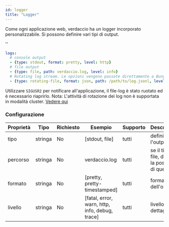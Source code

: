 ```yaml
---
id: logger
title: "Logger"
---
```


Come ogni applicazione web, verdaccio ha un logger incorporato personalizzabile. Si possono definire vari tipi di output.

<div id="codefund">''</div>

```yaml
logs:
  # console output
  - {type: stdout, format: pretty, level: http}
  # file output
  - {type: file, path: verdaccio.log, level: info}
  # Rotating log stream. Le opzioni vengono passate direttamente a Bunyan. See: https://github.com/trentm/node-bunyan#stream-type-rotating-file
  - {type: rotating-file, format: json, path: /path/to/log.jsonl, level: http, options: {period: 1d}}
```

Utilizzare `SIGUSR2` per notificare all'applicazione, il file-log è stato ruotato ed è necessario riaprirlo. Nota: L'attività di rotazione dei log non è supportata in modalità cluster. [Vedere qui](https://github.com/trentm/node-bunyan#stream-type-rotating-file)

### Configurazione

| Proprietà | Tipo    | Richiesto | Esempio                                        | Supporto | Descrizione                                           |
| --------- | ------- | --------- | ---------------------------------------------- | -------- | ----------------------------------------------------- |
| tipo      | stringa | No        | [stdout, file]                                 | tutti    | definire l'output                                     |
| percorso  | stringa | No        | verdaccio.log                                  | tutti    | se il tipo è file, definire la posizione di quel file |
| formato   | stringa | No        | [pretty, pretty-timestamped]                   | tutti    | formato dell'output                                   |
| livello   | stringa | No        | [fatal, error, warn, http, info, debug, trace] | tutti    | livello dettagliato                                   |